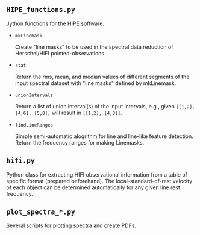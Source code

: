 ## `HIPE_functions.py`

Jython functions for the HIPE software. 

- `mkLinemask`

  Create "line masks" to be used in the spectral data reduction of Herschel/HIFI 
  pointed-observations.

- `stat`

  Return the rms, mean, and median values of different segments of the input 
  spectral dataset with "line masks" defined by mkLinemask.

- `unionIntervals`

   Return a list of union interval(s) of the input intervals, 
   e.g., given `[[1,2], [4,6], [5,8]]` will result in `[[1,2], [4,8]]`.

- `findLineRanges`

   Simple semi-automatic alogrithm for line and line-like feature detection. 
   Return the frequency ranges for making Linemasks.

## `hifi.py`

Python class for extracting HIFI observational information from a table of 
specific format (prepared beforehand). The local-standard-of-rest velocity of 
each object can be determined automatically for any given line rest frequency.

## `plot_spectra_*.py`

Several scripts for plotting spectra and create PDFs.